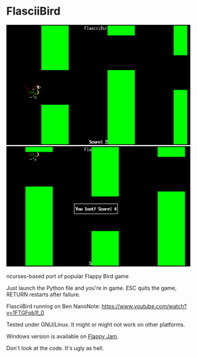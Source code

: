FlasciiBird
===========

![In game screenshot](https://raw.githubusercontent.com/dos1/flasciibird/master/screen1.png)
![Not as easy as it seems](https://raw.githubusercontent.com/dos1/flasciibird/master/screen2.png)

ncurses-based port of popular Flappy Bird game

Just launch the Python file and you're in game. ESC quits the game, RETURN restarts after failure.

FlasciiBird running on Ben NanoNote: https://www.youtube.com/watch?v=1FTGFpb1f_0

Tested under GNU/Linux. It might or might not work on other platforms.

Windows version is available on [Flappy Jam](http://dos.itch.io/flasciibird).

Don't look at the code. It's ugly as hell.
